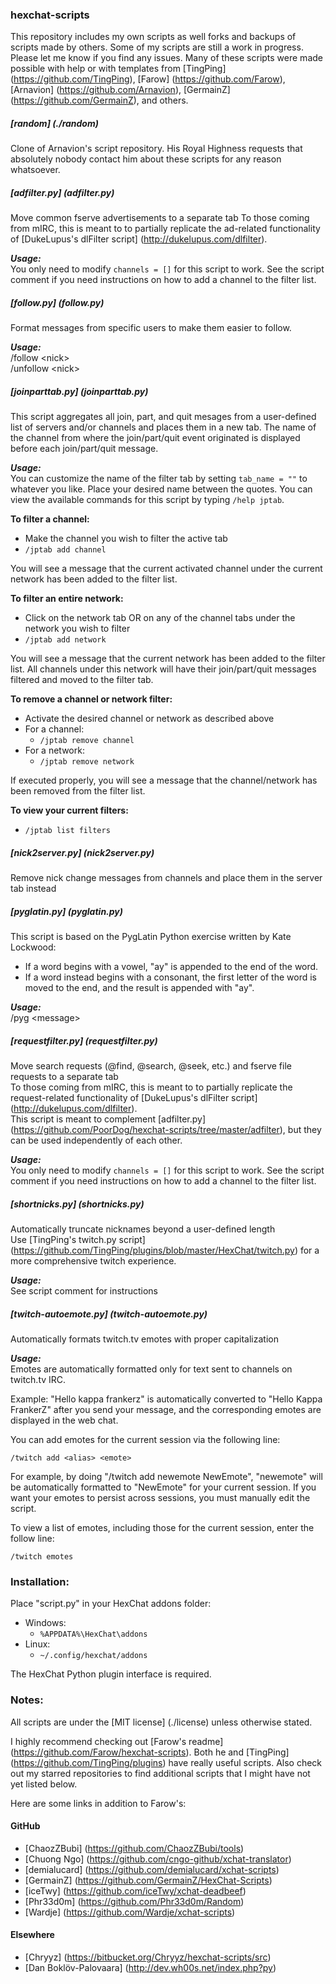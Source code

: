 ### hexchat-scripts
This repository includes my own scripts as well forks and backups of scripts made by others.
Some of my scripts are still a work in progress. Please let me know if you find any issues.
Many of these scripts were made possible with help or with templates from
[TingPing] (https://github.com/TingPing), [Farow] (https://github.com/Farow),
[Arnavion] (https://github.com/Arnavion), [GermainZ] (https://github.com/GermainZ), and others.

##### [random] (./random)
Clone of Arnavion's script repository. His Royal Highness requests that
absolutely nobody contact him about these scripts for any reason whatsoever.

##### [adfilter.py] (adfilter.py)
Move common fserve advertisements to a separate tab	
To those coming from mIRC, this is meant to to partially replicate the ad-related functionality of
[DukeLupus's dlFilter script] (http://dukelupus.com/dlfilter).

*__Usage:__*	
You only need to modify `channels = []` for this script to work.
See the script comment if you need instructions on how to add a channel to the filter list.

##### [follow.py] (follow.py)
Format messages from specific users to make them easier to follow.

*__Usage:__*	
/follow &lt;nick&gt;	
/unfollow &lt;nick&gt;

##### [joinparttab.py] (joinparttab.py)
This script aggregates all join, part, and quit mesages from a user-defined list of servers and/or channels and places them in a new tab.
The name of the channel from where the join/part/quit event originated is displayed before each join/part/quit message.

*__Usage:__*	
You can customize the name of the filter tab by setting `tab_name = ""` to whatever you like.
Place your desired name between the quotes. You can view the available commands for this script by typing `/help jptab`.

**To filter a channel:**	
* Make the channel you wish to filter the active tab
* `/jptab add channel`

You will see a message that the current activated channel under the current network has been added to the filter list.

**To filter an entire network:**	
* Click on the network tab OR on any of the channel tabs under the network you wish to filter
* `/jptab add network`

You will see a message that the current network has been added to the filter list.
All channels under this network will have their join/part/quit messages filtered and moved to the filter tab.

**To remove a channel or network filter:**	
* Activate the desired channel or network as described above
* For a channel:
    * `/jptab remove channel`
* For a network:
    * `/jptab remove network`
    
If executed properly, you will see a message that the channel/network has been removed from the filter list.

**To view your current filters:**	
* `/jptab list filters`

##### [nick2server.py] (nick2server.py)
Remove nick change messages from channels and place them in the server tab instead

##### [pyglatin.py] (pyglatin.py)
This script is based on the PygLatin Python exercise written by Kate Lockwood:
* If a word begins with a vowel, "ay" is appended to the end of the word.
* If a word instead begins with a consonant, the first letter of the word is moved to the end, and the result is appended with "ay".

*__Usage:__*	
/pyg &lt;message&gt;

##### [requestfilter.py] (requestfilter.py)
Move search requests (@find, @search, @seek, etc.) and fserve file requests to a separate tab	
To those coming from mIRC, this is meant to to partially replicate the request-related functionality of
[DukeLupus's dlFilter script] (http://dukelupus.com/dlfilter).	
This script is meant to complement [adfilter.py] (https://github.com/PoorDog/hexchat-scripts/tree/master/adfilter),
but they can be used independently of each other.

*__Usage:__*	
You only need to modify `channels = []` for this script to work.
See the script comment if you need instructions on how to add a channel to the filter list.

##### [shortnicks.py] (shortnicks.py)
Automatically truncate nicknames beyond a user-defined length	
Use [TingPing's twitch.py script] (https://github.com/TingPing/plugins/blob/master/HexChat/twitch.py) for a more comprehensive twitch experience.

*__Usage:__*	
See script comment for instructions

##### [twitch-autoemote.py] (twitch-autoemote.py)
Automatically formats twitch.tv emotes with proper capitalization

*__Usage:__*	
Emotes are automatically formatted only for text sent to channels on twitch.tv IRC.

Example: "Hello kappa frankerz" is automatically converted to "Hello Kappa FrankerZ" after you send your message,
and the corresponding emotes are displayed in the web chat.

You can add emotes for the current session via the following line:

    /twitch add <alias> <emote>
    
For example, by doing "/twitch add newemote NewEmote", "newemote" will be automatically formatted to "NewEmote" for your current session.
If you want your emotes to persist across sessions, you must manually edit the script.

To view a list of emotes, including those for the current session, enter the follow line:

    /twitch emotes

### Installation:
Place "script.py" in your HexChat addons folder:

* Windows:
    * `%APPDATA%\HexChat\addons`
* Linux:
    * `~/.config/hexchat/addons`

The HexChat Python plugin interface is required.

### Notes:
All scripts are under the [MIT license] (./license) unless otherwise stated.

I highly recommend checking out [Farow's readme] (https://github.com/Farow/hexchat-scripts).
Both he and [TingPing] (https://github.com/TingPing/plugins) have really useful scripts.
Also check out my starred repositories to find additional scripts that I might have not yet listed below.

Here are some links in addition to Farow's:

#### GitHub
* [ChaozZBubi] (https://github.com/ChaozZBubi/tools)
* [Chuong Ngo] (https://github.com/cngo-github/xchat-translator)
* [demialucard] (https://github.com/demialucard/xchat-scripts)
* [GermainZ] (https://github.com/GermainZ/HexChat-Scripts)
* [iceTwy] (https://github.com/iceTwy/xchat-deadbeef)
* [Phr33d0m] (https://github.com/Phr33d0m/Random)
* [Wardje] (https://github.com/Wardje/xchat-scripts)

#### Elsewhere
* [Chryyz] (https://bitbucket.org/Chryyz/hexchat-scripts/src)
* [Dan Boklöv-Palovaara] (http://dev.wh00s.net/index.php?py)